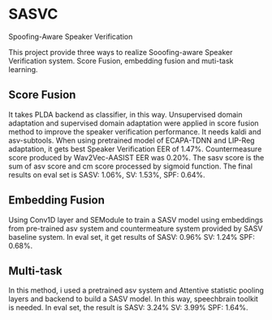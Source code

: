 # SASVC
Spoofing-Aware Speaker Verification

This project provide three ways to realize Sooofing-aware Speaker Verification system. Score Fusion, embedding fusion and muti-task learning.

## Score Fusion
It takes PLDA backend as classifier, in this way. Unsupervised domain adaptation and supervised domain adaptation were applied in score fusion method to improve the speaker verification performance. It needs kaldi and asv-subtools. When using pretrained model of ECAPA-TDNN and LIP-Reg adaptation, it gets best Speaker Verification EER of 1.47%. Countermeasure score produced by Wav2Vec-AASIST EER was 0.20%. The sasv score is the sum of asv score and cm score processed by sigmoid function. The final  results on eval set is 
SASV: 1.06%, SV: 1.53%, SPF: 0.64%.

## Embedding Fusion
Using Conv1D layer and SEModule to train a SASV model using embeddings from pre-trained asv system and countermeature system provided by SASV baseline system. In eval set, it get results of
SASV: 0.96% SV: 1.24% SPF: 0.68%.

## Multi-task
In this method, i used a pretrained asv system and Attentive statistic pooling layers and backend to build a SASV model. In this way, speechbrain toolkit is needed. In eval set, the result is 
SASV: 3.24% SV: 3.99% SPF: 1.64%.

